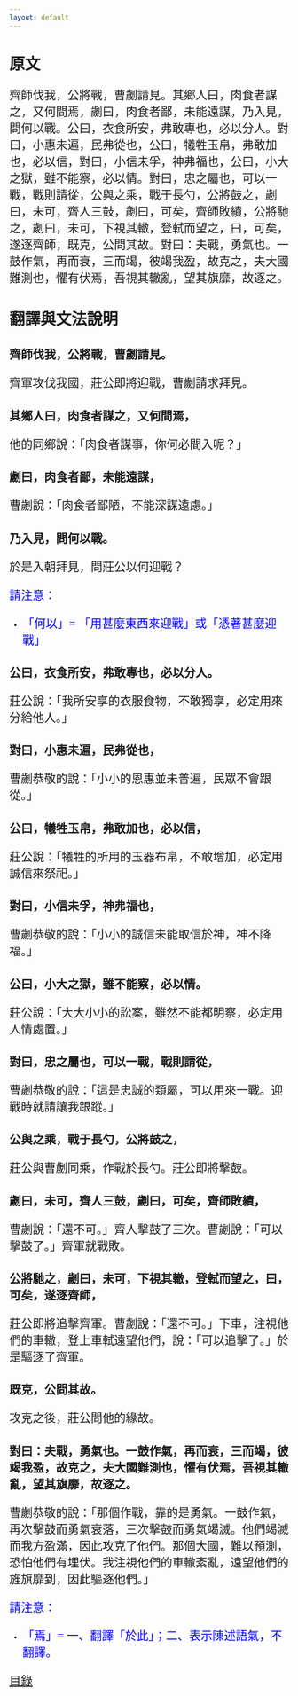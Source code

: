 ```yaml
---
layout: default
---
```

<head>
  <!-- ... -->
  <link rel="stylesheet" type="text/css" href="https://fonts.googleapis.com/earlyaccess/cwtexkai.css">
  <style>
    body {
     font-family: "cwTeXKai", serif;
    }
    p.big {
      line-height: 3;
      font-size: x-large;
    }
    p {
      font-size: 1.5em;
    }
    </style>
</head>

# 原文

齊師伐我，公將戰，曹劌請見。其鄉人曰，肉食者謀之，又何間焉，劌曰，肉食者鄙，未能遠謀，乃入見，問何以戰。公曰，衣食所安，弗敢專也，必以分人。對曰，小惠未遍，民弗從也，公曰，犧牲玉帛，弗敢加也，必以信，對曰，小信未孚，神弗福也，公曰，小大之獄，雖不能察，必以情。對曰，忠之屬也，可以一戰，戰則請從，公與之乘，戰于長勺，公將鼓之，劌曰，未可，齊人三鼓，劌曰，可矣，齊師敗績，公將馳之，劌曰，未可，下視其轍，登軾而望之，曰，可矣，遂逐齊師，既克，公問其故。對曰：夫戰，勇氣也。一鼓作氣，再而衰，三而竭，彼竭我盈，故克之，夫大國難測也，懼有伏焉，吾視其轍亂，望其旗靡，故逐之。

# 翻譯與文法說明

## 齊師伐我，公將戰，曹劌請見。

齊軍攻伐我國，莊公即將迎戰，曹劌請求拜見。

## 其鄉人曰，肉食者謀之，又何間焉，

他的同鄉說：「肉食者謀事，你何必間入呢？」

## 劌曰，肉食者鄙，未能遠謀，

曹劌說：「肉食者鄙陋，不能深謀遠慮。」

## 乃入見，問何以戰。

於是入朝拜見，問莊公以何迎戰？

<a style="color:blue;">請注意：</a>
- <p style="color:blue;">「何以」= 「用甚麼東西來迎戰」或「憑著甚麼迎戰」</p>

## 公曰，衣食所安，弗敢專也，必以分人。

莊公說：「我所安享的衣服食物，不敢獨享，必定用來分給他人。」

## 對曰，小惠未遍，民弗從也，

曹劌恭敬的說：「小小的恩惠並未普遍，民眾不會跟從。」

## 公曰，犧牲玉帛，弗敢加也，必以信，

莊公說：「犧牲的所用的玉器布帛，不敢增加，必定用誠信來祭祀。」

## 對曰，小信未孚，神弗福也，

曹劌恭敬的說：「小小的誠信未能取信於神，神不降福。」

## 公曰，小大之獄，雖不能察，必以情。

莊公說：「大大小小的訟案，雖然不能都明察，必定用人情處置。」

## 對曰，忠之屬也，可以一戰，戰則請從，

曹劌恭敬的說：「這是忠誠的類屬，可以用來一戰。迎戰時就請讓我跟蹤。」

## 公與之乘，戰于長勺，公將鼓之，

莊公與曹劌同乘，作戰於長勺。莊公即將擊鼓。

## 劌曰，未可，齊人三鼓，劌曰，可矣，齊師敗績，

曹劌說：「還不可。」齊人擊鼓了三次。曹劌說：「可以擊鼓了。」齊軍就戰敗。

## 公將馳之，劌曰，未可，下視其轍，登軾而望之，曰，可矣，遂逐齊師，

莊公即將追擊齊軍。曹劌說：「還不可。」下車，注視他們的車轍，登上車軾遠望他們，說：「可以追擊了。」於是驅逐了齊軍。

## 既克，公問其故。

攻克之後，莊公問他的緣故。

## 對曰：夫戰，勇氣也。一鼓作氣，再而衰，三而竭，彼竭我盈，故克之，夫大國難測也，懼有伏焉，吾視其轍亂，望其旗靡，故逐之。

曹劌恭敬的說：「那個作戰，靠的是勇氣。一鼓作氣，再次擊鼓而勇氣衰落，三次擊鼓而勇氣竭滅。他們竭滅而我方盈滿，因此攻克了他們。那個大國，難以預測，恐怕他們有埋伏。我注視他們的車轍紊亂，遠望他們的旌旗靡到，因此驅逐他們。」

<a style="color:blue;">請注意：</a>
- <p style="color:blue;">「焉」= 一、翻譯「於此」；二、表示陳述語氣，不翻譯。</p>

[目錄](https://wenyanwen.org)
